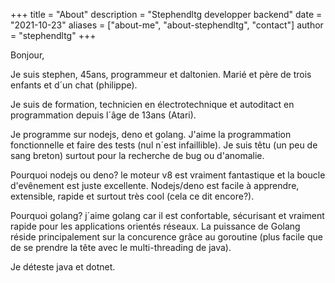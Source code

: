 +++
title = "About"
description = "Stephendltg developper backend"
date = "2021-10-23"
aliases = ["about-me", "about-stephendltg", "contact"]
author = "stephendltg"
+++


Bonjour,

Je suis stephen, 45ans, programmeur et daltonien. Marié et père de trois enfants et d´un chat (philippe).

Je suis de formation, technicien en électrotechnique et autoditact en programmation depuis l´âge de 13ans (Atari).

Je programme sur nodejs, deno et golang. J'aime la programmation fonctionnelle et faire des tests (nul n´est infaillible). Je suis têtu (un peu de sang breton) surtout pour la recherche de bug ou d'anomalie.

Pourquoi nodejs ou deno? le moteur v8 est vraiment fantastique et la boucle d'evênement est juste excellente. Nodejs/deno est facile à apprendre, extensible, rapide et surtout très cool (cela ce dit encore?).

Pourquoi golang? j´aime golang car il est confortable, sécurisant et vraiment rapide pour les applications orientés réseaux. La puissance de Golang réside principalement sur la concurence grâce au goroutine (plus facile que de se prendre la tête avec le multi-threading de java).

Je déteste java et dotnet.

